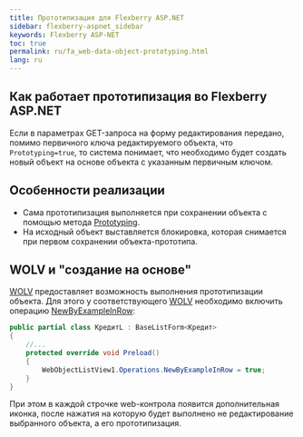```yaml
---
title: Прототипизация для Flexberry ASP.NET
sidebar: flexberry-aspnet_sidebar
keywords: Flexberry ASP-NET
toc: true
permalink: ru/fa_web-data-object-prototyping.html
lang: ru
---
```


## Как работает прототипизация во Flexberry ASP.NET

Если в параметрах GET-запроса на форму редактирования передано, помимо первичного ключа редактируемого объекта, что `Prototyping=true`, то система понимает, что необходимо будет создать новый объект на основе объекта с указанным первичным ключом.

## Особенности реализации

* Сама прототипизация выполняется при сохранении объекта с помощью метода [Prototyping](fo_data-object-prototype.html).
* На исходный объект выставляется блокировка, которая снимается при первом сохранении объекта-прототипа.

## WOLV и "создание на основе"

[WOLV](fa_web-object-list-view.html) предоставляет возможность выполнения прототипизации объекта. Для этого у соответствующего [WOLV](fa_web-object-list-view.html) необходимо включить операцию [NewByExampleInRow](fa_wolv-operations.html):

```csharp
public partial class КредитL : BaseListForm<Кредит>
{
	//...
	protected override void Preload()
	{
		WebObjectListView1.Operations.NewByExampleInRow = true;
	}
}
```

При этом в каждой строчке web-контрола появится дополнительная иконка, после нажатия на которую будет выполнено не редактирование выбранного объекта, а его прототипизация.

